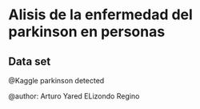 # Alisis de la enfermedad del parkinson en personas

## Data set
@Kaggle parkinson detected

@author: Arturo Yared ELizondo Regino

